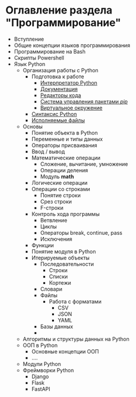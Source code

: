 # Оглавление раздела "Программирование"

- Вступление
- Общие концепции языков программирования
- Программирование на Bash
- Скрипты Powershell
- Язык Python
  - Организация работы с Python
    - Подготовка к работе
      - [Интерпретатор Python](python/001-py_interpreter.md)
      - [Документация](python/002-py_documentation.md)
      - [Редакторы кода](python/03-py_editors.md)
      - [Система управления пакетами _pip_](python/004-py_pip.md)
      - [Виртуальное окружение](python/005-py_environment.md)
    - [Синтаксис Python](python/006-py_syntax.md)
    - [Исполняемые файлы](python/007-py_executable.md)
  - Основы
    - Понятие объекта в Python
    - Переменные и типы данных
    - Операторы присваивания
    - Ввод / вывод
    - Математические операции
      - Сложение, вычитание, умножение
      - Операции деления
      - Модуль **math**
    - Логические операции
    - Операции со строками
      - Понятие строки
      - Срез строки
      - F-строки
    - Контроль хода программы
      - Ветвление
      - Циклы
      - Операторы break, continue, pass
      - Исключения
    - Функции
    - Понятие модуля в Python
    - Итерируемые объекты
      - Последовательности
        - Строки
        - Списки
        - Кортежи
      - Словари
      - Файлы
        - Работа с форматами
          - CSV
          - JSON
          - YAML
      - Базы данных
      -
  - Алгоритмы и структуры данных на Python
  - ООП в Python
    - Основные концепции ООП
    - ....
  - Модули Python
  - Фреймворки Python
    - Django
    - Flask
    - FastAPI

